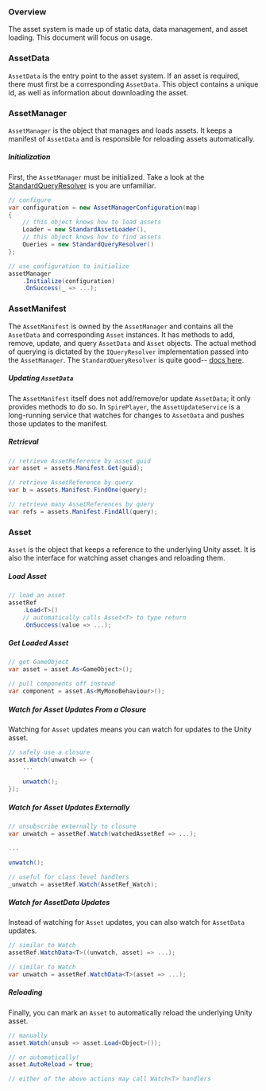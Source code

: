 ### Overview

The asset system is made up of static data, data management, and asset loading. This document will focus on usage.

### AssetData

`AssetData` is the entry point to the asset system. If an asset is required, there must first be a corresponding `AssetData`. This object contains a unique id, as well as information about downloading the asset.

### AssetManager

`AssetManager` is the object that manages and loads assets. It keeps a manifest of `AssetData` and is responsible for reloading assets automatically.

##### Initialization

First, the `AssetManager` must be initialized. Take a look at the [StandardQueryResolver](standardqueries.overview.md) is you are unfamiliar.

```csharp
// configure
var configuration = new AssetManagerConfiguration(map)
{
	// this object knows how to load assets
	Loader = new StandardAssetLoader(),
	// this object knows how to find assets
	Queries = new StandardQueryResolver()
};

// use configuration to initialize
assetManager
    .Initialize(configuration)
    .OnSuccess(_ => ...);
```

### AssetManifest

The `AssetManifest` is owned by the `AssetManager` and contains all the `AssetData` and corresponding `Asset` instances. It has methods to add, remove, update, and query `AssetData` and `Asset` objects. The actual method of querying is dictated by the `IQueryResolver` implementation passed into the `AssetManager`. The `StandardQueryResolver` is quite good-- [docs here](standardqueries.overview.md).

##### Updating `AssetData`

The `AssetManifest` itself does not add/remove/or update `AssetData`; it only provides methods to do so. In `SpirePlayer`, the `AssetUpdateService` is a long-running service that watches for changes to `AssetData` and pushes those updates to the manifest.

##### Retrieval

```csharp
// retrieve AssetReference by asset guid
var asset = assets.Manifest.Get(guid);

// retrieve AssetReference by query
var b = assets.Manifest.FindOne(query);

// retrieve many AssetReferences by query
var refs = assets.Manifest.FindAll(query);
```

### Asset

`Asset` is the object that keeps a reference to the underlying Unity asset. It is also the interface for watching asset changes and reloading them.

##### Load Asset

```csharp
// load an asset
assetRef
    .Load<T>()
    // automatically calls Asset<T> to type return
    .OnSuccess(value => ...);
```

##### Get Loaded Asset

```csharp
// get GameObject
var asset = asset.As<GameObject>();

// pull components off instead
var component = asset.As<MyMonoBehaviour>();
```

##### Watch for Asset Updates From a Closure

Watching for `Asset` updates means you can watch for updates to the Unity asset.

```csharp
// safely use a closure
asset.Watch(unwatch => {
    ...
    
    unwatch();
});
```

##### Watch for Asset Updates Externally

```csharp
// unsubscribe externally to closure
var unwatch = assetRef.Watch(watchedAssetRef => ...);

...

unwatch();

// useful for class level handlers
_unwatch = assetRef.Watch(AssetRef_Watch);

```

##### Watch for AssetData Updates

Instead of watching for `Asset` updates, you can also watch for `AssetData` updates.

```csharp
// similar to Watch
assetRef.WatchData<T>((unwatch, asset) => ...);

// similar to Watch
var unwatch = assetRef.WatchData<T>(asset => ...);
```

##### Reloading

Finally, you can mark an `Asset` to automatically reload the underlying Unity asset.

```csharp
// manually
asset.Watch(unsub => asset.Load<Object>());

// or automatically!
asset.AutoReload = true;

// either of the above actions may call Watch<T> handlers
```